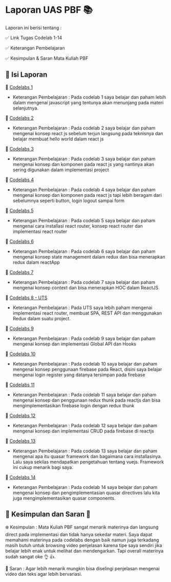 # Laporan UAS PBF :books:

Laporan ini berisi tentang :

:white_check_mark: Link Tugas Codelab 1-14

:white_check_mark: Keterangan Pembelajaran

:white_check_mark: Kesimpulan & Saran Mata Kuliah PBF

## :book: Isi Laporan

:large_orange_diamond: [Codelabs 1](https://github.com/ardananjungkusuma/PBF-3D-07/blob/master/docs/01_pengantar/01.md)

- Keterangan Pembelajaran : Pada codelab 1 saya belajar dan paham lebih dalam mengenai javascript yang tentunya akan menunjang pada materi selanjutnya.

:large_orange_diamond: [Codelabs 2](https://github.com/ardananjungkusuma/PBF-3D-07/blob/master/docs/02_hello_world/02.md)

- Keterangan Pembelajaran : Pada codelab 2 saya belajar dan paham mengenai konsep react js sebelum terjun langsung pada teknisnya dan belajar membuat hello world dalam react js

:large_orange_diamond: [Codelabs 3](https://github.com/ardananjungkusuma/PBF-3D-07/blob/master/docs/03_konsep_reactjs/03.md)

- Keterangan Pembelajaran : Pada codelab 3 saya belajar dan paham mengenai konsep dan komponen pada react js yang nantinya akan sering digunakan dalam implementasi project

:large_orange_diamond: [Codelabs 4](https://github.com/ardananjungkusuma/PBF-3D-07/blob/master/docs/04_konsep_reactjs_bagian_2/04.md)

- Keterangan Pembelajaran : Pada codelab 4 saya belajar dan paham mengenai konsep dan komponen pada react js tapi lebih beragam dari sebelumnya seperti button, login logout sampai form

:large_orange_diamond: [Codelabs 5](https://github.com/ardananjungkusuma/PBF-3D-07/blob/master/docs/05_api_router_reactjs/05.md)

- Keterangan Pembelajaran : Pada codelab 5 saya belajar dan paham mengenai cara installasi react router, konsep react router dan implementasi react router

:large_orange_diamond: [Codelabs 6](https://github.com/ardananjungkusuma/PBF-3D-07/blob/master/docs/06_redux/06.md)

- Keterangan Pembelajaran : Pada codelab 6 saya belajar dan paham mengenai konsep state management dalam redux dan bisa menerapkan redux dalam reactApp

:large_orange_diamond: [Codelabs 7](https://github.com/ardananjungkusuma/PBF-3D-07/blob/master/docs/07_context_hoc/07.md)

- Keterangan Pembelajaran : Pada codelab 7 saya belajar dan paham mengenai konsep context dan bisa menerapkan HOC dalam ReactJS

:large_orange_diamond: [Codelabs 8 - UTS](https://github.com/ardananjungkusuma/PBF-3D-07/blob/master/docs/08_uts/08.md)

- Keterangan Pembelajaran : Pada UTS saya lebih paham mengenai implementasi react router, membuat SPA, REST API dan menggunakan Redux dalam suatu project.

:large_orange_diamond: [Codelabs 9](https://github.com/ardananjungkusuma/PBF-3D-07/blob/master/docs/09_global_api_hooks/09.md)

- Keterangan Pembelajaran : Pada codelab 9 saya belajar dan paham mengenai konsep dan implementasi Global API dan Hooks

:large_orange_diamond: [Codelabs 10](https://github.com/ardananjungkusuma/PBF-3D-07/blob/master/docs/10_firebase_reactjs/10.md)

- Keterangan Pembelajaran : Pada codelab 10 saya belajar dan paham mengenai konsep penggunaan firebase pada React, disini saya belajar mengenai login register yang datanya tersimpan pada firebase

:large_orange_diamond: [Codelabs 11](https://github.com/ardananjungkusuma/PBF-3D-07/blob/master/docs/11_redux_thunk/11.md)

- Keterangan Pembelajaran : Pada codelab 11 saya belajar dan paham mengenai konsep dan penggunaan redux thunk pada reactjs dan bisa mengimplementasikan firebase login dengan redux thunk

:large_orange_diamond: [Codelabs 12](https://github.com/ardananjungkusuma/PBF-3D-07/blob/master/docs/12_crud_firebase/12.md)

- Keterangan Pembelajaran : Pada codelab 12 saya belajar dan paham mengenai konsep dan implementasi CRUD pada firebase di reactjs

:large_orange_diamond: [Codelabs 13](https://github.com/ardananjungkusuma/PBF-3D-07/blob/master/docs/13_quasar/13.md)

- Keterangan Pembelajaran : Pada codelab 13 saya belajar dan paham mengenai apa itu quasar framework dan bagaimana cara installasinya. Lalu saya sekilas mendapatkan pengetahuan tentang vuejs. Framework ini cukup menarik bagi saya.

:large_orange_diamond: [Codelabs 14](https://github.com/ardananjungkusuma/PBF-3D-07/blob/master/docs/14_quasar_directives_components/14.md)

- Keterangan Pembelajaran : Pada codelab 14 saya belajar dan paham mengenai konsep dan pengimplementasian quasar directives lalu kita juga mengimplementasikan quasar components.

## :thinking: Kesimpulan dan Saran :thought_balloon:

:snowflake: Kesimpulan : Mata Kuliah PBF sangat menarik materinya dan langsung direct pada implementasi dan tidak hanya sekedar materi. Saya dapat memahami materinya pada codelabs dengan baik namun juga terkadang masih butuh untuk browsing video penjelasan karena tipe saya sendiri jika belajar lebih enak untuk melihat dan mendengarkan. Tapi overall materinya sudah sangat oke :ok_hand: :thumbsup:.

:incoming_envelope: Saran : Agar lebih menarik mungkin bisa diselingi penjelasan mengenai video dan teks agar lebih bervariasi.
